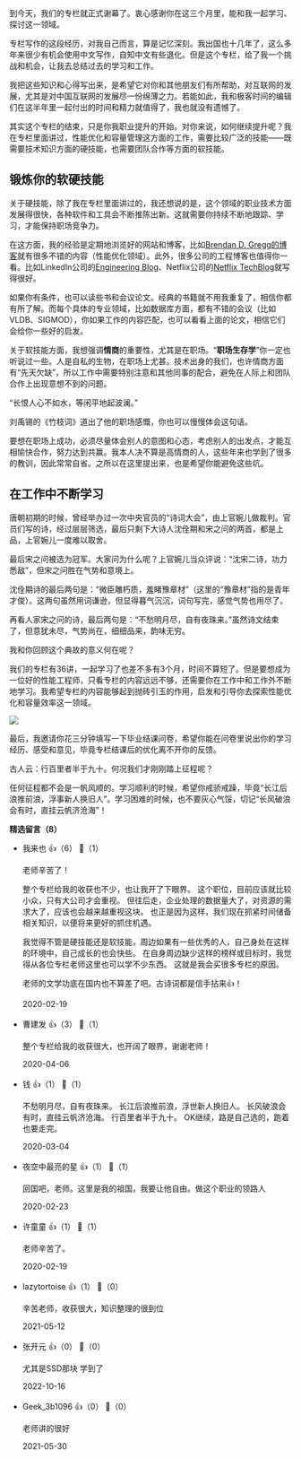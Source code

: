 到今天，我们的专栏就正式谢幕了。衷心感谢你在这三个月里，能和我一起学习、探讨这一领域。

专栏写作的这段经历，对我自己而言，算是记忆深刻。我出国也十几年了，这么多年来很少有机会使用中文写作，自知中文有些退化。但是这个专栏，给了我一个挑战和机会，让我去总结过去的学习和工作。

我把这些知识和心得写出来，是希望它对你和其他朋友们有所帮助，对互联网的发展，尤其是对中国互联网的发展尽一份绵薄之力。若能如此，我和极客时间的编辑们在这半年里一起付出的时间和精力就值得了，我也就没有遗憾了。

其实这个专栏的结束，只是你我职业提升的开始。对你来说，如何继续提升呢？我在专栏里面讲过，性能优化和容量管理这方面的工作，需要比较广泛的技能——既需要技术知识方面的硬技能，也需要团队合作等方面的软技能。

## 锻炼你的软硬技能

关于硬技能，除了我在专栏里面讲过的，我还想说的是，这个领域的职业技术方面发展得很快，各种软件和工具会不断推陈出新。这就需要你持续不断地跟踪、学习，才能保持职场竞争力。

在这方面，我的经验是定期地浏览好的网站和博客，比如[Brendan D. Gregg的博客](http://www.brendangregg.com/)就有很多不错的内容（性能优化领域）。此外，很多公司的工程博客也值得你一看。比如LinkedIn公司的[Engineering Blog](https://engineering.linkedin.com/blog)、Netflix公司的[Netflix TechBlog](https://netflixtechblog.com/)就写得很好。

如果你有条件，也可以读些书和会议论文。经典的书籍就不用我重复了，相信你都有所了解。而每个具体的专业领域，比如数据库方面，都有不错的会议（比如VLDB、SIGMOD），你如果工作的内容匹配，也可以看看上面的论文，相信它们会给你一些好的启发。

关于软技能方面，我想强调**情商**的重要性，尤其是在职场。“**职场生存学**”你一定也听说过一些。人是自私的生物，在职场上尤甚。技术出身的我们，也许情商方面有“先天欠缺”，所以工作中需要特别注意和其他同事的配合，避免在人际上和团队合作上出现意想不到的问题。

“长恨人心不如水，等闲平地起波澜。”

刘禹锡的《竹枝词》道出了他的职场感慨，你也可以慢慢体会这句话。

要想在职场上成功，必须尽量体会别人的意图和心态，考虑别人的出发点，才能互相愉快合作，努力达到共赢。我本人决不算是高情商的人，这些年来也学到了很多的教训，因此常常自省。之所以在这里提出来，也是希望你能避免这些坑。

## 在工作中不断学习

唐朝初期的时候，曾经举办过一次中央官员的“诗词大会”，由上官婉儿做裁判。官员们写的诗，经过层层筛选，最后只剩下大诗人沈佺期和宋之问的两首，都是上品，上官婉儿一度难以取舍。

最后宋之问被选为冠军。大家问为什么呢？上官婉儿当众评说：“沈宋二诗，功力悉敌”，但宋之问胜在气势和意境上。

沈佺期诗的最后两句是：“微臣雕朽质，羞睹豫章材”（这里的“豫章材”指的是青年才俊）。这两句虽然用词谦逊，但显得暮气沉沉，词句写完，感觉气势也用尽了。

再看人家宋之问的诗，最后两句是：“不愁明月尽，自有夜珠来。”虽然诗文结束了，但意犹未尽，气势尚在，细细品来，韵味无穷。

我和你回顾这个典故的意义何在呢？

我们的专栏有36讲，一起学习了也差不多有3个月，时间不算短了。但是要想成为一位好的性能工程师，只看专栏的内容远远不够，还需要你在工作中和工作外不断地学习。我希望专栏的内容能够起到抛砖引玉的作用，启发和引导你去探索性能优化和容量效率这一领域。

[![](https://static001.geekbang.org/resource/image/f9/80/f9789d75066e2c363a8a8dc1bbe23880.png?wh=1936%2A851)](https://jinshuju.net/f/bu2Vcr)

最后，我邀请你花三分钟填写一下毕业结课问卷，希望你能在问卷里说出你的学习经历、感受和意见，毕竟专栏结课后的优化离不开你的反馈。

古人云：行百里者半于九十。何况我们才刚刚踏上征程呢？

任何征程都不会是一帆风顺的。学习顺利的时候，希望你戒骄戒躁，毕竟“长江后浪推前浪，浮事新人换旧人”。学习困难的时候，也不要灰心气馁，切记“长风破浪会有时，直挂云帆济沧海”！
<div><strong>精选留言（8）</strong></div><ul>
<li><span>我来也</span> 👍（6） 💬（1）<p>老师辛苦了！

整个专栏给我的收获也不少，也让我开了下眼界。
这个职位，目前应该就比较小众，只有大公司才会重视。
但往后走，企业处理的数据量大了，对资源的需求大了，应该也会越来越重视这块。
也正是因为这样，我们现在抓紧时间储备相关知识，以便将来更好的抓住机遇。

我觉得不管是硬技能还是软技能，周边如果有一些优秀的人，自己身处在这样的环境中，自己成长的也会快些。
在自身周边缺少这样的榜样或目标时，我觉得从各位专栏老师这里也可以学不少东西。
这就是我会买很多专栏的原因。

老师的文学功底在国内也不算差了吧。古诗词都是信手拈来👍！</p>2020-02-19</li><br/><li><span>曹建发</span> 👍（3） 💬（1）<p>整个专栏给我的收获很大，也开阔了眼界，谢谢老师！</p>2020-04-06</li><br/><li><span>钱</span> 👍（1） 💬（1）<p>不愁明月尽，自有夜珠来。
长江后浪推前浪，浮世新人换旧人。
长风破浪会有时，直挂云帆济沧海。
行百里者半于九十。
OK继续，路是自己选的，跑着也要走完。</p>2020-03-04</li><br/><li><span>夜空中最亮的星</span> 👍（1） 💬（1）<p>回国吧，老师。这里是我的祖国，我要让他自由。做这个职业的领路人</p>2020-02-23</li><br/><li><span>许童童</span> 👍（1） 💬（1）<p>老师辛苦了。</p>2020-02-19</li><br/><li><span>lazytortoise</span> 👍（1） 💬（0）<p>辛苦老师，收获很大，知识整理的很到位</p>2021-05-12</li><br/><li><span>张开元</span> 👍（0） 💬（0）<p>尤其是SSD那块 学到了</p>2022-10-16</li><br/><li><span>Geek_3b1096</span> 👍（0） 💬（0）<p>老师讲的很好</p>2021-05-30</li><br/>
</ul>